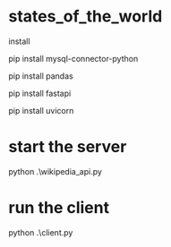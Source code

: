 # states_of_the_world

install

pip install mysql-connector-python

pip install pandas

pip install fastapi

pip install uvicorn

# start the server

python .\wikipedia_api.py

# run the client

python .\client.py
